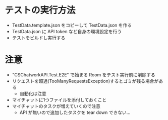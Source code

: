 ﻿# テストの実行方法
- TestData.template.json をコピーして TestData.json を作る
- TestData.json に API token など自身の環境設定を行う
- テストをビルドし実行する

# 注意
- "CSChatworkAPI.Test.E2E" で始まる Room をテスト実行前に削除する
- リクエストを超過(TooManyRequestsException)するとゴミが残る場合がある
  - 自動化は注意
- マイチャットに1つファイルを添付しておくこと
- マイチャットのタスクが増えていくので注意
  - API が無いので追加したタスクを tear down できない...